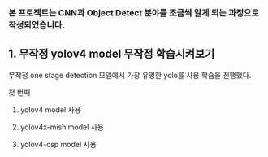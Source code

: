 ### 본 프로젝트는 CNN과 Object Detect 분야를 조금씩 알게 되는 과정으로 작성되었습니다.


## 1. 무작정 yolov4 model 무작정 학습시켜보기
무작정 one stage detection 모델에서 가장 유명한 yolo를 사용 학습을 진행했다.

첫 번째
1. yolov4 model 사용 


2. yolov4x-mish model 사용


3. yolov4-csp model 사용
